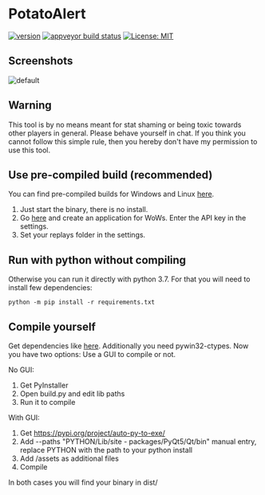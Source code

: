 # PotatoAlert


[![version](https://img.shields.io/github/release/razaqq/PotatoAlert.svg)](https://github.com/razaqq/PotatoAlert/releases) 
[![appveyor build status](https://ci.appveyor.com/api/projects/status/github/razaqq/PotatoAlert?svg=true)](https://ci.appveyor.com/project/razaqq/PotatoAlert)
[![License: MIT](https://img.shields.io/badge/License-MIT-yellow.svg)](https://opensource.org/licenses/MIT)

## Screenshots

![default](https://i.imgur.com/DEX3wjo.png)

## Warning
This tool is by no means meant for stat shaming or being toxic towards other players in general.
Please behave yourself in chat.
If you think you cannot follow this simple rule, then you hereby don't have my permission to use this tool.

## Use pre-compiled build (recommended)
You can find pre-compiled builds for Windows and Linux [here](https://github.com/razaqq/PotatoAlert/releases).

1. Just start the binary, there is no install.
2. Go [here](https://developers.wargaming.net/applications/) and create an application for WoWs. Enter the API key in the settings.
3. Set your replays folder in the settings.


## Run with python without compiling
Otherwise you can run it directly with python 3.7.
For that you will need to install few dependencies:

```console
python -m pip install -r requirements.txt
```

## Compile yourself
Get dependencies like [here](#Run-with-python-without-compiling).
Additionally you need pywin32-ctypes.
Now you have two options: Use a GUI to compile or not.

No GUI:
1. Get PyInstaller
2. Open build.py and edit lib paths
3. Run it to compile

With GUI:
1. Get https://pypi.org/project/auto-py-to-exe/
2. Add --paths "PYTHON/Lib/site - packages/PyQt5/Qt/bin" manual entry, replace PYTHON with the path to your python install
3. Add /assets as additional files
4. Compile

In both cases you will find your binary in dist/
